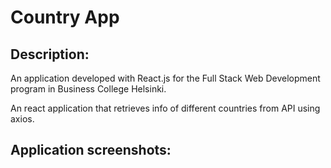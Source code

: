 # Country App

## Description:

An application developed with React.js for the Full Stack Web Development program in Business College Helsinki.

An react application that retrieves info of different countries from API using axios.

## Application screenshots: